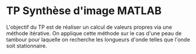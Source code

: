 # TP Synthèse d'image MATLAB

L'objectif du TP est de réaliser un calcul de valeurs propres via une méthode itérative. On applique cette méthode sur le cas d'une peau de tambour pour laquelle on recherche les longueurs d'onde telles que l'onde soit stationnaire.
